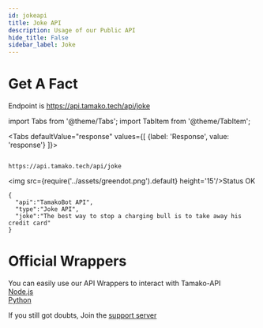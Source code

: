 ```yaml
---
id: jokeapi
title: Joke API
description: Usage of our Public API
hide_title: False
sidebar_label: Joke
---
```


# Get A Fact
Endpoint is
https://api.tamako.tech/api/joke

import Tabs from '@theme/Tabs';
import TabItem from '@theme/TabItem';

<Tabs
  defaultValue="response"
  values={[
    {label: 'Response', value: 'response'}
  ]}>

  <TabItem value="response">

  ```

  https://api.tamako.tech/api/joke

  ```

  <img src={require('../assets/greendot.png').default} height='15'/>Status OK

```
{
  "api":"TamakoBot API",
  "type":"Joke API",
  "joke":"The best way to stop a charging bull is to take away his credit card"
}
```
  </TabItem>
</Tabs>

# Official Wrappers 

You can easily use our API Wrappers to interact with Tamako-API <br/>
[Node.js](https://www.npmjs.com/package/tamako-api) <br/>
[Python](https://pypi.org/project/Tamako.py/)

If you still got doubts, Join the [support server](https://support.tamako.tech/)
